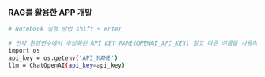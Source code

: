 ### RAG를 활용한 APP 개발

```bash
# Notebook 실행 방법 shift + enter

# 만약 환경변수에서 추상화된 API KEY NAME(OPENAI_API_KEY) 말고 다른 이름을 사용하고 싶을 경우
import os
api_key = os.getenv('API_NAME')
llm = ChatOpenAI(api_key=api_key)
```
